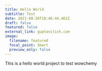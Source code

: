 ```yaml
---
title: Hello World
subtitle: Test
date: 2021-08-26T18:46:44.461Z
draft: false
featured: false
external_link: guptanitish.com
image:
  filename: featured
  focal_point: Smart
  preview_only: false
---
```

This is a hello world project to test wowchemy